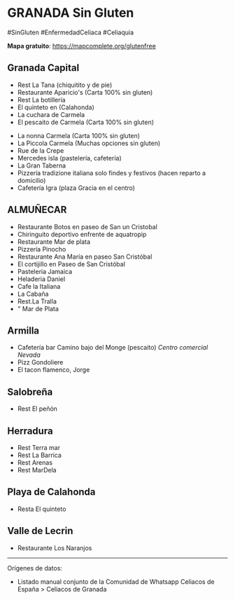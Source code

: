 # GRANADA Sin Gluten
#SinGluten #EnfermedadCeliaca #Celiaquia 

**Mapa gratuito**: https://mapcomplete.org/glutenfree

## Granada Capital
- Rest La Tana (chiquitito y de pie)
- Restaurante Aparicio's (Carta 100% sin gluten)
- Rest La botillería 
- El quinteto en (Calahonda)
- La cuchara de Carmela
- El pescaito de Carmela (Carta 100% sin gluten)
* La nonna Carmela (Carta 100% sin gluten)
* La Piccola Carmela (Muchas opciones sin gluten)
* Rue de la Crepe
* Mercedes isla (pastelería, cafetería)
* La Gran Taberna
* Pizzería tradizione italiana solo findes y festivos (hacen reparto a domicilio)
* Cafetería Igra (plaza Gracia en el centro)

## ALMUÑECAR
- Restaurante Botos en paseo de San un Cristobal
- Chiringuito deportivo enfrente de aquatropip
- Restaurante  Mar de plata
- Pizzería Pinocho
- Restaurante Ana María en paseo San Cristóbal
- El cortijillo en Paseo de San Cristóbal
- Pasteleria Jamaica
- Heladeria Daniel
- Cafe la Italiana
- La Cabaña
- Rest.La Tralla
- " Mar de Plata
## Armilla
- Cafetería bar Camino bajo del Monge (pescaito)
*Centro comercial Nevada*
- Pizz Gondoliere
- El tacon flamenco, Jorge

## Salobreña
- Rest El peñón

## Herradura
- Rest Terra mar
- Rest La Barrica
- Rest Arenas
- Rest MarDela 

## Playa de Calahonda
 - Resta El quinteto 

## Valle de Lecrin
- Restaurante Los Naranjos

___
Orígenes de datos:
- Listado manual conjunto de la Comunidad de Whatsapp Celiacos de España > Celiacos de Granada